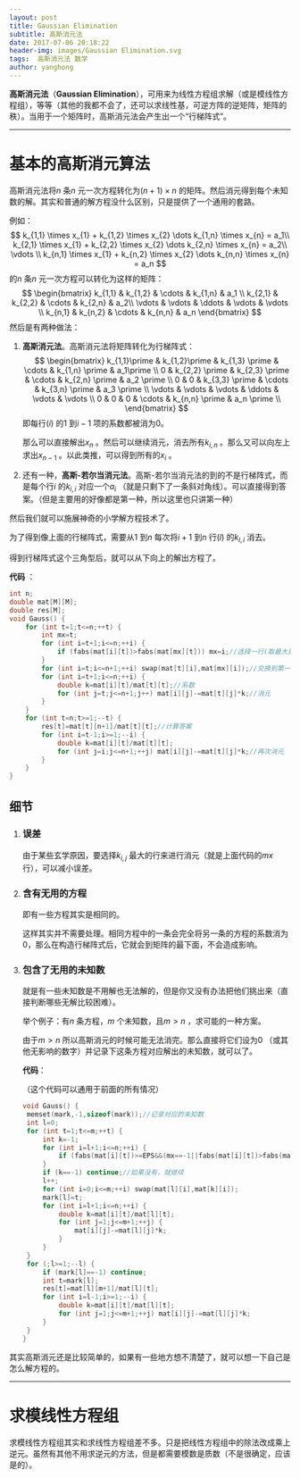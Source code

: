 ```yaml
---
layout: post
title: Gaussian Elimination
subtitle: 高斯消元法
date: 2017-07-06 20:18:22
header-img: images/Gaussian Elimination.svg
tags:  高斯消元法 数学
author: yanghong
---
```


**高斯消元法**（**Gaussian Elimination**），可用来为线性方程组求解（或是模线性方程组），等等（其他的我都不会了，还可以求线性基，可逆方阵的逆矩阵，矩阵的秩）。当用于一个矩阵时，高斯消元法会产生出一个“行梯阵式”。

---

# 基本的高斯消元算法

高斯消元法将$n$ 条$n$ 元一次方程转化为$(n+1) \times n$ 的矩阵。然后消元得到每个未知数的解。其实和普通的解方程没什么区别，只是提供了一个通用的套路。

例如：
$$
k_{1,1} \times x_{1} + k_{1,2} \times x_{2}  \dots  k_{1,n} \times x_{n} = a_1\\
k_{2,1} \times x_{1} + k_{2,2} \times x_{2}  \dots  k_{2,n} \times x_{n} = a_2\\
\vdots \\
k_{n,1} \times x_{1} + k_{n,2} \times x_{2}  \dots  k_{n,n} \times x_{n} = a_n
$$
的$n$ 条$n$ 元一次方程可以转化为这样的矩阵：
$$
\begin{bmatrix}
k_{1,1} & k_{1,2} & \cdots &  k_{1,n} & a_1 \\
k_{2,1} & k_{2,2} & \cdots & k_{2,n}  & a_2\\
\vdots  & \vdots & \ddots  & \vdots & \vdots \\
k_{n,1} & k_{n,2} & \cdots & k_{n,n}  & a_n
\end{bmatrix}
$$
然后是有两种做法：

1. **高斯消元法**。高斯消元法将矩阵转化为行梯阵式：
   $$
   \begin{bmatrix}
   k_{1,1}\prime  & k_{1,2}\prime  & k_{1,3} \prime &  \cdots &  k_{1,n} \prime  & a_1\prime  \\
   0 & k_{2,2} \prime  & k_{2,3} \prime & \cdots & k_{2,n} \prime  & a_2 \prime \\
   0 & 0 & k_{3,3} \prime & \cdots & k_{3,n} \prime & a_3 \prime \\
   \vdots & \vdots & \vdots & \ddots & \vdots & \vdots \\
   0 & 0 & 0 & \cdots & k_{n,n} \prime  & a_n \prime  \\
   \end{bmatrix}
   $$
   即每行($i$) 的$1$ 到$i-1$ 项的系数都被消为0。

   那么可以直接解出$x_n$ 。然后可以继续消元，消去所有$k_{i,n}$ 。那么又可以向左上求出$x_{n-1}$ 。以此类推，可以得到所有的$x_i$ 。

2. 还有一种，**高斯-若尔当消元法**。高斯-若尔当消元法的到的不是行梯阵式，而是每个行$i$ 的$k_{i,i}$ 对应一个$a_i$ （就是只剩下了一条斜对角线）。可以直接得到答案。（但是主要用的好像都是第一种，所以这里也只讲第一种）


然后我们就可以施展神奇的小学解方程技术了。



为了得到像上面的行梯阵式，需要从$1$ 到$n$ 每次将$i+1$ 到$n$ 行($l$) 的$k_{l,i}$ 消去。

得到行梯阵式这个三角型后，就可以从下向上的解出方程了。

**代码** ：

```cpp
int n;
double mat[M][M];
double res[M];
void Gauss() {
	for (int t=1;t<=n;++t) {
		int mx=t;
		for (int i=t+1;i<=n;++i) {
			if (fabs(mat[i][t])>fabs(mat[mx][t])) mx=i;//选择一行(取最大是为了减小误差)
		}
		for (int i=t;i<=n+1;++i) swap(mat[t][i],mat[mx][i]);//交换到第一行
		for (int i=t+1;i<=n;++i) {
			double k=mat[i][t]/mat[t][t];//系数
			for (int j=t;j<=n+1;j++) mat[i][j]-=mat[t][j]*k;//消元
		}
	}
	for (int t=n;t>=1;--t) {
		res[t]=mat[t][n+1]/mat[t][t];//计算答案
		for (int i=t-1;i>=1;--i) {
			double k=mat[i][t]/mat[t][t];
			for (int j=i;j<=n+1;++j) mat[i][j]-=mat[t][j]*k;//再次消元
		}
	}
}
```

## 细节

1. ### 误差

   由于某些玄学原因，要选择$k_{i,j}$ 最大的行来进行消元（就是上面代码的$mx$行），可以减小误差。

2. ### 含有无用的方程

   即有一些方程其实是相同的。

   这样其实并不需要处理。相同方程中的一条会完全将另一条的方程的系数消为0，那么在构造行梯阵式后，它就会到矩阵的最下面，不会造成影响。

3. ### 包含了无用的未知数

   就是有一些未知数是不用解也无法解的，但是你又没有办法把他们挑出来（直接判断哪些无解比较困难）。

   举个例子：有$n$ 条方程，$m$ 个未知数，且$m>n$ ，求可能的一种方案。

   由于$m>n$ 所以高斯消元的时候可能无法消完。那么直接将它们设为$0$ （或其他无影响的数字）并记录下这条方程对应解出的未知数，就可以了。

   **代码**：

   （这个代码可以通用于前面的所有情况）

   ```cpp
   void Gauss() {
   	memset(mark,-1,sizeof(mark));//记录对应的未知数
   	int l=0;
   	for (int t=1;t<=m;++t) {
   		int k=-1;
   		for (int i=l+1;i<=n;++i) {
   			if (fabs(mat[i][t])>=EPS&&(mx==-1||fabs(mat[i][t])>fabs(mat[mx][t]))) k=i;
   		} 
   		if (k==-1) continue;//如果没有，就继续
   		l++;
   		for (int i=0;i<=m;++i) swap(mat[l][i],mat[k][i]);
   		mark[l]=t;
   		for (int i=l+1;i<=n;++i) {
   			double k=mat[i][t]/mat[l][t];
   			for (int j=1;j<=m+1;++j) {
   				mat[i][j]-=mat[l][j]*k;
   			}
   		}
   	}
   	for (;l>=1;--l) {
   		if (mark[l]==-1) continue;
   		int t=mark[l];
   		res[t]=mat[l][m+1]/mat[l][t];
   		for (int i=l-1;i>=1;--i) {
   			double k=mat[i][t]/mat[l][t];
   			for (int j=1;j<=m+1;++j) mat[i][j]-=mat[l][j]*k;
   		}
   	}
   }
   ```

其实高斯消元还是比较简单的，如果有一些地方想不清楚了，就可以想一下自己是怎么解方程的。

---

# 求模线性方程组

求模线性方程组其实和求线性方程组差不多。只是把线性方程组中的除法改成乘上逆元。虽然有其他不用求逆元的方法，但是都需要模数是质数（不是很确定，应该是的）。
